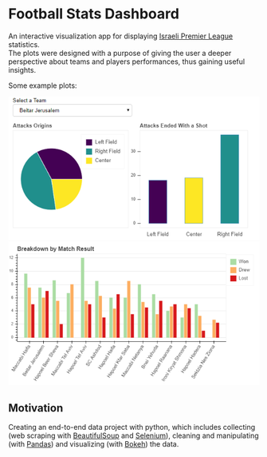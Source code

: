 # Football Stats Dashboard

An interactive visualization app for displaying [Israeli Premier League](https://www.football.co.il/en/) statistics.  
The plots were designed with a purpose of giving the user a deeper perspective about teams and players performances, thus gaining useful insights.

Some example plots:

![](https://github.com/uriMen/ipl-stats-app/blob/master/examples/app_example%20(3).png) ![](https://github.com/uriMen/ipl-stats-app/blob/master/examples/app_example2.png)

## Motivation

Creating an end-to-end data project with python, which includes collecting (web scraping with [BeautifulSoup](https://www.crummy.com/software/BeautifulSoup/bs4/doc/) and [Selenium](https://selenium-python.readthedocs.io/)), cleaning and manipulating (with [Pandas](https://pandas.pydata.org/pandas-docs/stable/)) and visualizing (with [Bokeh](https://docs.bokeh.org/en/latest/)) the data.
